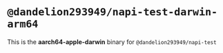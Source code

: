 # `@dandelion293949/napi-test-darwin-arm64`

This is the **aarch64-apple-darwin** binary for `@dandelion293949/napi-test`
